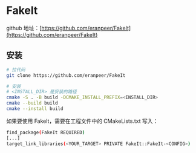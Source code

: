 # Fakelt

github 地址：[https://github.com/eranpeer/FakeIt](https://github.com/eranpeer/FakeIt)

## 安装

```bash
# 拉代码
git clone https://github.com/eranpeer/FakeIt

# 安装
# <INSTALL_DIR> 是安装的路径
cmake -S . -B build -DCMAKE_INSTALL_PREFIX=<INSTALL_DIR>
cmake --build build
cmake --install build
```

如果要使用 Fakelt，需要在工程文件中的 CMakeLists.txt 写入：

```bash
find_package(FakeIt REQUIRED)
[...]
target_link_libraries(<YOUR_TARGET> PRIVATE FakeIt::FakeIt-<CONFIG>)
```
